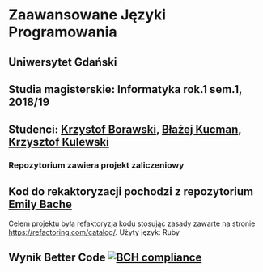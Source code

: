 # Zaawansowane Języki Programowania
## Uniwersytet Gdański
## Studia magisterskie: Informatyka rok.1 sem.1, 2018/19
## Studenci: [Krzystof Borawski](https://github.com/Msegun), [Błażej Kucman](https://github.com/kucmeno), [Krzysztof Kulewski](https://github.com/kkulewski)
### Repozytorium zawiera projekt zaliczeniowy
## Kod do rekaktoryzacji pochodzi z repozytorium [Emily Bache](https://github.com/emilybache/Yatzy-Refactoring-Kata)
Celem projektu była refaktoryzja kodu stosując zasady zawarte na stronie https://refactoring.com/catalog/.
Użyty język: Ruby
## Wynik Better Code [![BCH compliance](https://bettercodehub.com/edge/badge/kucmeno/ZJP?branch=master)](https://bettercodehub.com/)

